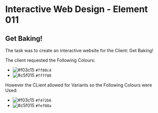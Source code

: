 # Interactive Web Design - Element 011
## Get Baking!
The task was to create an interactive website for the Client: Get Baking!

The client requested the Following Colours:
- ![#f03c15](https://placehold.co/15x15/f03c15/ff80c4.png) `#ff80c4`
- ![#c5f015](https://placehold.co/15x15/c5f015/ffff80.png) `#ffff80`

However the CLient allowed for Variants so the Following Colours were Used:
- ![#f03c15](https://placehold.co/15x15/f03c15/f472b6.png) `#f472b6`
- ![#c5f015](https://placehold.co/15x15/c5f015/ffff80.png) `#fef08a`

